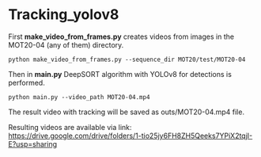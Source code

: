 # Tracking_yolov8

First **make_video_from_frames.py** creates videos from images in the MOT20-04 (any of them) directory.

```
python make_video_from_frames.py --sequence_dir MOT20/test/MOT20-04
```

Then in **main.py** DeepSORT algorithm with YOLOv8 for detections is performed. 

```
python main.py --video_path MOT20-04.mp4
```

The result video with tracking will be saved as outs/MOT20-04.mp4 file.

Resulting videos are available via link: https://drive.google.com/drive/folders/1-tio25jy6FH8ZH5Qeeks7YPiX2tqjI-E?usp=sharing
